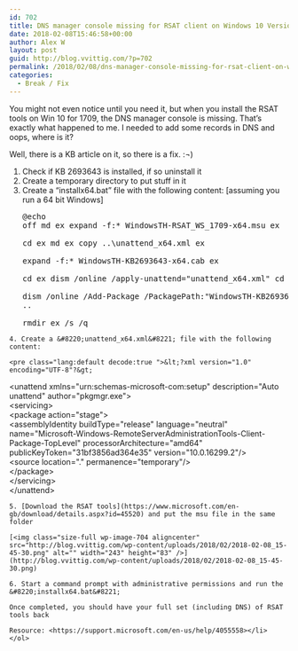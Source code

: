 ```yaml
---
id: 702
title: DNS manager console missing for RSAT client on Windows 10 Version 1709
date: 2018-02-08T15:46:58+00:00
author: Alex W
layout: post
guid: http://blog.vvittig.com/?p=702
permalink: /2018/02/08/dns-manager-console-missing-for-rsat-client-on-windows-10-version-1709/
categories:
  - Break / Fix
---
```

You might not even notice until you need it, but when you install the RSAT tools on Win 10 for 1709, the DNS manager console is missing. That&#8217;s exactly what happened to me. I needed to add some records in DNS and oops, where is it?

Well, there is a KB article on it, so there is a fix. :¬)

  1. Check if KB 2693643 is installed, if so uninstall it
  2. Create a temporary directory to put stuff in it
  3. Create a &#8220;installx64.bat&#8221; file with the following content: [assuming you run a 64 bit Windows] <pre class="lang:default decode:true">@echo off
md ex 
expand -f:* WindowsTH-RSAT_WS_1709-x64.msu ex\
cd ex
md ex
copy ..\unattend_x64.xml  ex\
expand -f:* WindowsTH-KB2693643-x64.cab ex\
cd ex
dism /online /apply-unattend="unattend_x64.xml"
cd ..\
dism /online /Add-Package /PackagePath:"WindowsTH-KB2693643-x64.cab"
cd ..\
rmdir ex /s /q</pre>
    
    4. Create a &#8220;unattend_x64.xml&#8221; file with the following content:
    
    <pre class="lang:default decode:true ">&lt;?xml version="1.0" encoding="UTF-8"?&gt;  
&lt;unattend xmlns="urn:schemas-microsoft-com:setup" description="Auto unattend" author="pkgmgr.exe"&gt;  
  &lt;servicing&gt;  
    &lt;package action="stage"&gt;  
      &lt;assemblyIdentity buildType="release" language="neutral" name="Microsoft-Windows-RemoteServerAdministrationTools-Client-Package-TopLevel" processorArchitecture="amd64" publicKeyToken="31bf3856ad364e35" version="10.0.16299.2"/&gt;  
      &lt;source location="." permanence="temporary"/&gt;  
    &lt;/package&gt;  
  &lt;/servicing&gt;  
&lt;/unattend&gt;</pre>
    
    5. [Download the RSAT tools](https://www.microsoft.com/en-gb/download/details.aspx?id=45520) and put the msu file in the same folder
  
    [<img class="size-full wp-image-704 aligncenter" src="http://blog.vvittig.com/wp-content/uploads/2018/02/2018-02-08_15-45-30.png" alt="" width="243" height="83" />](http://blog.vvittig.com/wp-content/uploads/2018/02/2018-02-08_15-45-30.png)
    
    6. Start a command prompt with administrative permissions and run the &#8220;installx64.bat&#8221;
    
    Once completed, you should have your full set (including DNS) of RSAT tools back
    
    Resource: <https://support.microsoft.com/en-us/help/4055558></li> </ol>